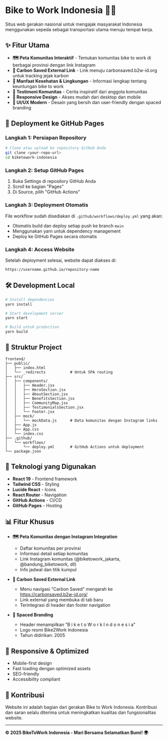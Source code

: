 # Bike to Work Indonesia 🚴‍♂️

Situs web gerakan nasional untuk mengajak masyarakat Indonesia menggunakan sepeda sebagai transportasi utama menuju tempat kerja.

## ✨ Fitur Utama

- **🗺️ Peta Komunitas Interaktif** - Temukan komunitas bike to work di berbagai provinsi dengan link Instagram
- **🔗 Carbon Saved External Link** - Link menuju carbonsaved.b2w-id.org untuk tracking jejak karbon
- **💚 Manfaat Kesehatan & Lingkungan** - Informasi lengkap tentang keuntungan bike to work
- **👥 Testimoni Komunitas** - Cerita inspiratif dari anggota komunitas
- **📱 Responsive Design** - Akses mudah dari desktop dan mobile
- **🎨 UI/UX Modern** - Desain yang bersih dan user-friendly dengan spaced branding

## 🚀 Deployment ke GitHub Pages

### Langkah 1: Persiapan Repository
```bash
# Clone atau upload ke repository GitHub Anda
git clone <your-repo-url>
cd biketowork-indonesia
```

### Langkah 2: Setup GitHub Pages
1. Buka Settings di repository GitHub Anda
2. Scroll ke bagian "Pages"
3. Di Source, pilih "GitHub Actions"

### Langkah 3: Deployment Otomatis
File workflow sudah disediakan di `.github/workflows/deploy.yml` yang akan:
- Otomatis build dan deploy setiap push ke branch `main`
- Menggunakan yarn untuk dependency management
- Deploy ke GitHub Pages secara otomatis

### Langkah 4: Access Website
Setelah deployment selesai, website dapat diakses di:
```
https://username.github.io/repository-name
```

## 🛠️ Development Local

```bash
# Install dependencies
yarn install

# Start development server
yarn start

# Build untuk production
yarn build
```

## 📁 Struktur Project

```
frontend/
├── public/
│   ├── index.html
│   └── _redirects           # Untuk SPA routing
├── src/
│   ├── components/
│   │   ├── Header.jsx
│   │   ├── HeroSection.jsx
│   │   ├── AboutSection.jsx
│   │   ├── BenefitsSection.jsx
│   │   ├── CommunityMap.jsx
│   │   ├── TestimonialsSection.jsx
│   │   └── Footer.jsx
│   ├── mock/
│   │   └── mockData.js      # Data komunitas dengan Instagram links
│   ├── App.js
│   ├── App.css
│   └── index.css
├── .github/
│   └── workflows/
│       └── deploy.yml       # GitHub Actions untuk deployment
└── package.json
```

## 🎨 Teknologi yang Digunakan

- **React 19** - Frontend framework
- **Tailwind CSS** - Styling
- **Lucide React** - Icons
- **React Router** - Navigation
- **GitHub Actions** - CI/CD
- **GitHub Pages** - Hosting

## 📊 Fitur Khusus

- **🗺️ Peta Komunitas dengan Instagram Integration**
  - Daftar komunitas per provinsi  
  - Informasi detail setiap komunitas
  - Link Instagram komunitas (@biketowork_jakarta, @bandung_biketowork, dll)
  - Info jadwal dan titik kumpul

- **🔗 Carbon Saved External Link**
  - Menu navigasi "Carbon Saved" mengarah ke https://carbonsaved.b2w-id.org/
  - Link external yang membuka di tab baru
  - Terintegrasi di header dan footer navigation

- **🎨 Spaced Branding**
  - Header menampilkan "B i k e   t o   W o r k   I n d o n e s i a"
  - Logo resmi Bike2Work Indonesia
  - Tahun didirikan: 2005

## 📱 Responsive & Optimized

- Mobile-first design
- Fast loading dengan optimized assets
- SEO-friendly
- Accessibility compliant

## 🤝 Kontribusi

Website ini adalah bagian dari gerakan Bike to Work Indonesia. Kontribusi dan saran selalu diterima untuk meningkatkan kualitas dan fungsionalitas website.

---

**© 2025 BikeToWork Indonesia - Mari Bersama Selamatkan Bumi! 🌍**
